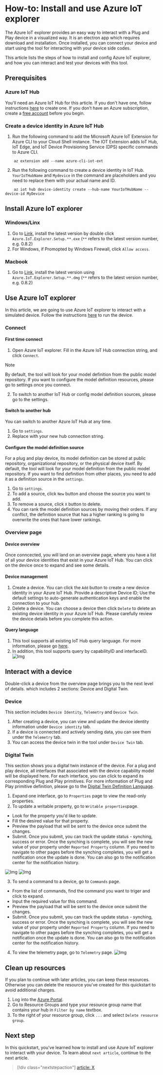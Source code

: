 # How-to: Install and use Azure IoT explorer

The Azure IoT explorer provides an easy way to interact with a Plug and Play device in a visualized way. It is an electron app which requires download and installation. Once installed, you can connect your device and start using the tool for interacting with your device side codes.

This article lists the steps of how to install and config Azure IoT explorer, and how you can interact and test your devices with this tool.

## Prerequisites
### Azure IoT Hub
You'll need an Azure IoT Hub for this article. If you don't have one, follow instructions [here](https://docs.microsoft.com/en-us/azure/iot-hub/quickstart-send-telemetry-node#create-an-iot-hub) to create one. If you don’t have an Azure subscription, create a [free account](https://azure.microsoft.com/free/?WT.mc_id=A261C142F) before you begin.

### Create a device identity in Azure IoT Hub
1. Run the following command to add the Microsoft Azure IoT Extension for Azure CLI to your Cloud Shell instance. The IOT Extension adds IoT Hub, IoT Edge, and IoT Device Provisioning Service (DPS) specific commands to Azure CLI.

```azurecli-interactive
    az extension add --name azure-cli-iot-ext
```

2. Run the following command to create a device identity in IoT Hub. ``YourIoTHubName`` and ``Mydevice`` in the command are placeholders and you need to replace them with your actual name and ID.

```azurecli-interactive
    az iot hub device-identity create --hub-name YourIoTHubName --device-id MyDevice
```

## Install Azure IoT explorer
### Windows/Linx
1. Go to [Link](), install the latest version by double click ``Azure.IoT.Explorer.Setup.**.exe`` (``**`` refers to the latest version number, e.g. 0.8.2)
2. For Windows, if Promopted by Windows Firewall, click ``Allow access``.
### Macbook
1. Go to [Link](), install the latest version using ``Azure.IoT.Explorer.Setup.**.dmg`` (``**`` refers to the latest version number, e.g. 0.8.2)

## Use Azure IoT explorer
In this article, we are going to use Azure IoT explorer to interact with a simulated device. Follow the instructions [here]() to run the device. 

### Connect
#### First time connect
1. Open Azure IoT explorer. Fill in the Azure IoT Hub connection string, and click ``Connect``. 
> [!NOTE]
> By default, the tool will look for your model definition from the public model repository. If you want to configure the model definition resources, please go to settings once you connect.
2. To switch to another IoT Hub or config model definition sources, please go to the settings.
#### Switch to another hub
You can switch to another Azure IoT Hub at any time. 
1. Go to ``settings``.
2. Replace with your new hub connection string.
####  Configure the model definition source
For a plug and play device, its model definition can be stored at public repository, organizational repository, or the physical device itself. By default, the tool will look for your model definition from the public model repository. If you want to find definition from other places, you need to add it as a definition source in the ``settings``. 
1. Go to ``settings``.
2. To add a source, click ``New`` button and choose the source you want to add.
3. To remove a source, click ``X`` button to delete.
4. You can rank the model definition sources by moving their orders. If any conflict, the definition source that has a higher ranking is going to overwrite the ones that have lower rankings.

### Overview page
#### Device overview
Once conncected, you will land on an overview page, where you have a list of all your device identities that exist in your Azure IoT Hub. You can click on the device once to expand and see some details.
#### Device management
1. Create a device. You can click the ``Add`` button to create a new device identity in your Azure IoT Hub. Provide a descriptive Device ID; Use the default settings to auto-generate authentication keys and enable the connection to your hub.
2. Delete a device. You can choose a device then click ``Delete`` to delete an existing device identity in your Azure IoT Hub. Please carefully review the device details before you complete this action.
#### Query language
1. This tool supports all existing IoT Hub query language. For more information, please go [here](https://docs.microsoft.com/en-us/azure/iot-hub/iot-hub-devguide-query-language).
2. In addition, this tool supports query by capabilityID and interfaceID.
 ![Img](img/.png)


## Interact with a device
Double-click a device from the overview page brings you to the next level of details. which includes 2 sections: Device and Digital Twin.

### Device 
This section includes ``Device Identity``, ``Telemetry`` and ``Device Twin``.
1. After creating a device, you can view and update the device identity information under ``Device identity`` tab.
2. If a device is connected and actively sending data, you can see them under the ``Telemetry`` tab.
3. You can access the device twin in the tool under ``Device Twin`` tab.

### Digital Twin 
This section shows you a digital twin instance of the device. For a plug and play device, all interfaces that associated with the device capability model will be displayed here. For each interface, you can click to expand its corresponding Plug and Play primitives. For more information of Plug and Play primitive definition, please go to the [Digital Twin Definition Language](https://github.com/Azure/IoTPlugandPlay/tree/master/DTDL).

1. Expand one interface, go to ``Properties`` page to view the read-only properties.
2. To update a writable property, go to ``Writable properties``page.
* Look for the property you'd like to update.
* Fill the desired value for that property.
* Preview the payload that will be sent to the device once submit the changes.
* Submit. Once you submit, you can track the update status - synching, success or error. Once the synching is complete, you will see the new value of your property under ``Reported Property`` column. If you need to navigate to other pages before the synching completes, you will get a notification once the update is done. You can also go to the notification center for the notification history.

![Img](img/.png)
![Img](img/.png)
 
3. To send a command to a device, go to ``Commands`` page. 
* From the list of commands, find the command you want to triger and click to expand. 
* Input the required value for this command.
* Preview the payload that will be sent to the device once submit the changes.
* Submit. Once you submit, you can track the update status - synching, success or error. Once the synching is complete, you will see the new value of your property under ``Reported Property`` column. If you need to navigate to other pages before the synching completes, you will get a notification once the update is done. You can also go to the notification center for the notification history.

4. To view the telemetry page, go to ``Telemetry`` page.
![Img](img/.png)

## Clean up resources 
If you plan to continue with later articles, you can keep these resources. Otherwise you can delete the resource you've created for this quickstart to avoid additional charges.

1. Log into the [Azure Portal](https://portal.azure.com).
1. Go to Resource Groups and type your resource group name that contains your hub in ``Filter by name`` textbox.
1. To the right of your resource group, click `...` and select ``Delete resource group``.

## Next step

In this quickstart, you've learned how to install and use Azure IoT explorer to interact with your device. 
To learn about ``next article``, continue to the next article.

> [!div class="nextstepaction"]
> [article: X]()


